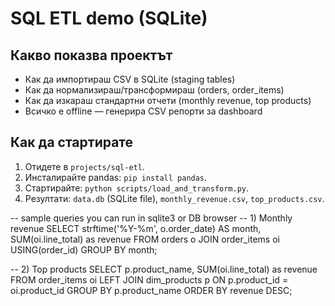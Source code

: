 # SQL ETL demo (SQLite)

## Какво показва проектът
- Как да импортираш CSV в SQLite (staging tables)
- Как да нормализираш/трансформираш (orders, order_items)
- Как да изкараш стандартни отчети (monthly revenue, top products)
- Всичко е offline — генерира CSV репорти за dashboard

## Как да стартирате
1. Отидете в `projects/sql-etl`.
2. Инсталирайте pandas: `pip install pandas`.
3. Стартирайте: `python scripts/load_and_transform.py`.
4. Резултати: `data.db` (SQLite file), `monthly_revenue.csv`, `top_products.csv`.





-- sample queries you can run in sqlite3 or DB browser
-- 1) Monthly revenue
SELECT strftime('%Y-%m', o.order_date) AS month, SUM(oi.line_total) as revenue
FROM orders o
JOIN order_items oi USING(order_id)
GROUP BY month;

-- 2) Top products
SELECT p.product_name, SUM(oi.line_total) as revenue
FROM order_items oi
LEFT JOIN dim_products p ON p.product_id = oi.product_id
GROUP BY p.product_name
ORDER BY revenue DESC;